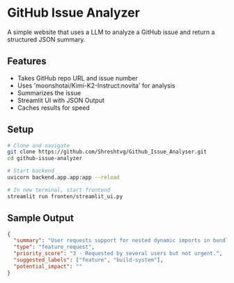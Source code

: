 # GitHub Issue Analyzer

A simple website that uses a LLM to analyze a GitHub issue and return a structured JSON summary.

## Features
- Takes GitHub repo URL and issue number
- Uses 'moonshotai/Kimi-K2-Instruct:novita' for analysis
- Summarizes the issue
- Streamlit UI with JSON Output
- Caches results for speed

## Setup
```bash
# Clone and navigate
git clone https://github.com/Shreshtvg/Github_Issue_Analyser.git
cd github-issue-analyzer

# Start backend
uvicorn backend.app.app:app --reload

# In new terminal, start frontend
streamlit run fronten/streamlit_ui.py
```

## Sample Output
```json
{
  "summary": "User requests support for nested dynamic imports in bundler.",
  "type": "feature_request",
  "priority_score": "3 - Requested by several users but not urgent.",
  "suggested_labels": ["feature", "build-system"],
  "potential_impact": ""
}
